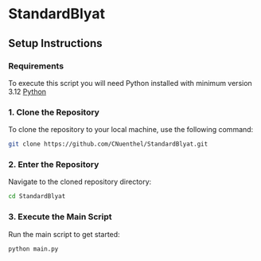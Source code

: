 # StandardBlyat

## Setup Instructions

### Requirements
To execute this script you will need Python installed with minimum version 3.12
[Python]([URL](https://www.python.org/downloads/))

### 1. Clone the Repository
To clone the repository to your local machine, use the following command:

```bash
git clone https://github.com/CNuenthel/StandardBlyat.git
```

### 2. Enter the Repository

Navigate to the cloned repository directory:

```bash
cd StandardBlyat
```

### 3. Execute the Main Script

Run the main script to get started:
```bash
python main.py
```
